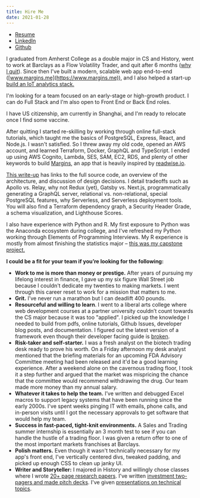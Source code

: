 ```yaml
---
title: Hire Me
date: 2021-01-28
---
```


- [Resume](/alex-liu-resume.pdf)
- [LinkedIn](https://www.linkedin.com/in/alex-liu-siqing)
- [Github](https://github.com/alexliusq)

I graduated from Amherst College as a double major in CS and History, went to work at Barclays as a Flow Volatility Trader, and quit after 6 months ([why I quit](/why-i-quit-trading)). Since then I've built a modern, scalable web app end-to-end ([www.margins.me](https://www.margins.me)), and I also helped a start-up [build an IoT analytics stack.](/portfolio/iot-analytics)

I'm looking for a team focused on an early-stage or high-growth product. I can do Full Stack and I'm also open to Front End or Back End roles.

I have US citizenship, am currently in Shanghai, and I'm ready to relocate once I find some vaccine.

After quitting I started re-skilling by working through online full-stack tutorials, which taught me the basics of PostgreSQL, Express, React, and Node.js. I wasn't satisfied. So I threw away my old code, opened an AWS account, and learned Terraform, Docker, GraphQL and TypeScript. I ended up using AWS Cognito, Lambda, SES, SAM, EC2, RDS, and plenty of other keywords to build [Margins](https://www.margins.me), an app that is heavily inspired by [readwise.io](http://readwise.io).

[This write-up]((/portfolio/margins/overview/)) has links to the full source code, an overview of the architecture, and discussion of design decisions. I detail tradeoffs such as Apollo vs. Relay, why not Redux (yet), Gatsby vs. Next.js, programmatically generating a GraphQL server, relational vs. non-relational, special PostgreSQL features, why Serverless, and Serverless deployment tools. You will also find a Terraform dependency graph, a Security Header Grade, a schema visualization, and Lighthouse Scores.

I also have experience with Python and R. My first exposure to Python was the Anaconda ecosystem during college, and I've refreshed my Python working through Elements of Programming Interviews. My R experience is mostly from almost finishing the statistics major – [this was my capstone project.](/portfolio/college/yelp-challenge)

**I could be a fit for your team if you’re looking for the following:**

- **Work to me is more than money or prestige.** After years of pursuing my lifelong interest in finance, I gave up my six figure Wall Street job because I couldn't dedicate my twenties to making markets. I went through this career reset to work for a mission that matters to me.
- **Grit.** I’ve never run a marathon but I can deadlift 400 pounds.
- **Resourceful and willing to learn**. I went to a liberal arts college where web development courses at a partner university couldn’t count towards the CS major because it was too "applied". I picked up the knowledge I needed to build from pdfs, online tutorials, Github Issues, developer blog posts, and documentation. I figured out the latest version of a framework even though their developer facing guide is [broken](https://github.com/apollographql/fullstack-tutorial/issues/161).
- **Risk-taker and self-starter.** I was a fresh analyst on the biotech trading desk ready to prove his worth. On a Friday afternoon my desk analyst mentioned that the briefing materials for an upcoming FDA Advisory Committee meeting had been released and it'd be a good learning experience. After a weekend alone on the cavernous trading floor, I took it a step further and argued that the market was mispricing the chance that the committee would recommend withdrawing the drug. Our team made more money than my annual salary.
- **Whatever it takes to help the team.** I’ve written and debugged Excel macros to support legacy systems that have been running since the early 2000s. I've spent weeks pinging IT with emails, phone calls, and in-person visits until I got the necessary approvals to get software that would help my team.
- **Success in fast-paced, tight-knit environments.** A Sales and Trading summer internship is essentially an 3 month test to see if you can handle the hustle of a trading floor. I was given a return offer to one of the most important markets franchises at Barclays.
- **Polish matters.** Even though it wasn't technically necessary for my app's front end, I've vertically centered divs, tweaked padding, and picked up enough CSS to clean up janky UI.
- **Writer and Storyteller:** I majored in History and willingly chose classes where I wrote [20+ page research papers](/portfolio/college/therapeutic-transformations). I've written [investment two-pagers and made pitch decks](/portfolio/finance/bic). I've given [presentations on technical topics](/portfolio/college/econ-470).